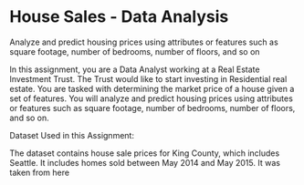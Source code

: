 # House Sales - Data Analysis
Analyze and predict housing prices using attributes or features such as square footage, number of bedrooms, number of floors, and so on

In this assignment, you are a Data Analyst working at a Real Estate Investment Trust. The Trust would like to start investing in Residential real estate. You are tasked with determining the market price of a house given a set of features. You will analyze and predict housing prices using attributes or features such as square footage, number of bedrooms, number of floors, and so on. 

Dataset Used in this Assignment:

The dataset contains house sale prices for King County, which includes Seattle. It includes homes sold between May 2014 and May 2015. It was taken from 
here
